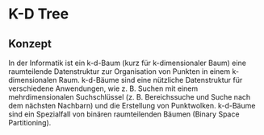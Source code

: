 # K-D Tree

## Konzept

In der Informatik ist ein k-d-Baum (kurz für k-dimensionaler Baum) eine raumteilende Datenstruktur zur Organisation von Punkten in einem k-dimensionalen Raum. k-d-Bäume sind eine nützliche Datenstruktur für verschiedene Anwendungen, wie z. B. Suchen mit einem mehrdimensionalen Suchschlüssel (z. B. Bereichssuche und Suche nach dem nächsten Nachbarn) und die Erstellung von Punktwolken. k-d-Bäume sind ein Spezialfall von binären raumteilenden Bäumen (Binary Space Partitioning).
